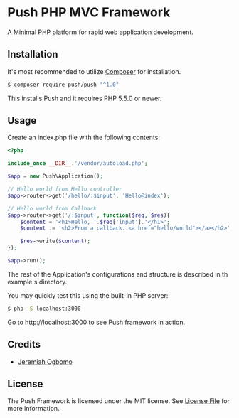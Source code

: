 # Push PHP MVC Framework

A Minimal PHP platform for rapid web application development.

## Installation

It's most recommended to utilize [Composer](https://getcomposer.org/) for installation.

```bash
$ composer require push/push "^1.0"
```

This installs Push and it requires PHP 5.5.0 or newer.

## Usage

Create an index.php file with the following contents:

```php
<?php

include_once __DIR__.'/vendor/autoload.php';

$app = new Push\Application();

// Hello world from Hello controller
$app->router->get('/hello/:$input', 'Hello@index');

// Hello world from Callback
$app->router->get('/:$input', function($req, $res){
	$content = '<h1>Hello, '.$req['input'].'</h1>';
	$content .= '<h2>From a callback..<a href="hello/world"></a></h2>';

	$res->write($content);
});

$app->run();
```

The rest of the Application's configurations and structure is described in th example's directory.

You may quickly test this using the built-in PHP server:
```bash
$ php -S localhost:3000
```

Go to http://localhost:3000 to see Push framework in action.

## Credits

- [Jeremiah Ogbomo](https://github.com/jogboms)

## License

The Push Framework is licensed under the MIT license. See [License File](LICENSE.md) for more information.



